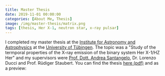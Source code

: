 ```yaml
---
title: Master Thesis
date: 2019-11-01 00:00:00
categories: [About Me, Thesis]
image: /img/master-thesis/matrix.png
tags: [thesis, Her X-1, neutron star, x-ray pulsar]
---
```


I completed my master thesis at the [Institute for Astronomy and Astrophysics](https://uni-tuebingen.de/index.php?id=3130) at the [University of Tübingen](https://uni-tuebingen.de). The topic was a "Study of the termporal properties of the X-ray emission of the binary system Her X-1/HZ Her" and my supervisors were [Prof. Dott. Andrea Santangelo](https://uni-tuebingen.de/fakultaeten/mathematisch-naturwissenschaftliche-fakultaet/fachbereiche/physik/institute/astronomie-astrophysik/institut/astronomie/forschung/prof-santangelo-abteilung-hochenergieastrophysik/ueber-uns/santangelo-persoenliche-seite/), Dr. Lorenzo Ducci and Prof. Rüdiger Staubert. You can find the thesis [here (pdf)](http://astro.uni-tuebingen.de/publications/diplom/saathoff-master.pdf) and as a preview:

<object data="http://astro.uni-tuebingen.de/publications/diplom/saathoff-master.pdf" width="750px" height="700px">
    <embed src="http://astro.uni-tuebingen.de/publications/diplom/saathoff-master.pdf">
    </embed>
</object>
